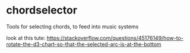 # chordselector
Tools for selecting chords, to feed into music systems

look at this tute:
https://stackoverflow.com/questions/45176149/how-to-rotate-the-d3-chart-so-that-the-selected-arc-is-at-the-bottom
